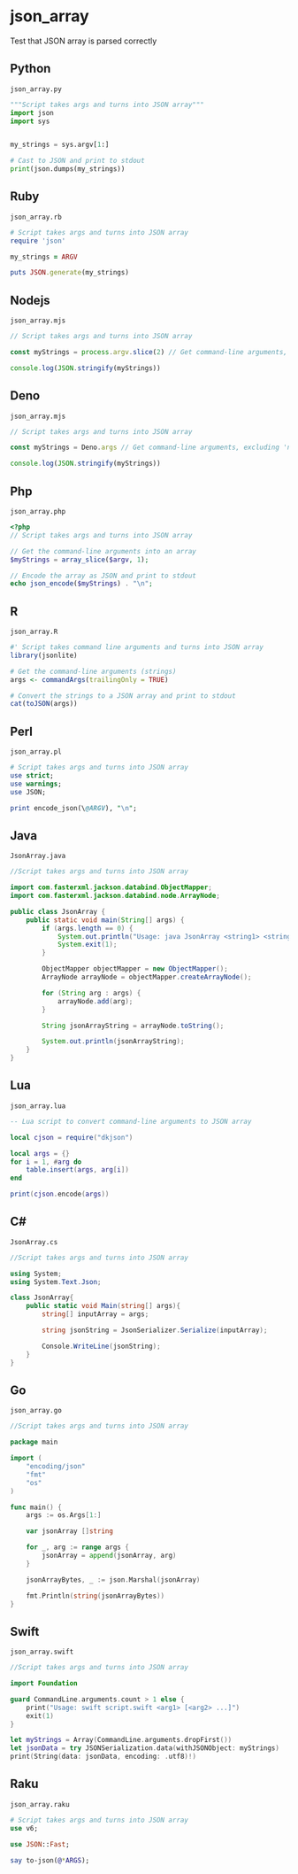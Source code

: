 # json_array

Test that JSON array is parsed correctly

## Python

`json_array.py`

```python
"""Script takes args and turns into JSON array"""
import json
import sys


my_strings = sys.argv[1:]

# Cast to JSON and print to stdout
print(json.dumps(my_strings))
```

## Ruby

`json_array.rb`

```ruby
# Script takes args and turns into JSON array
require 'json'

my_strings = ARGV

puts JSON.generate(my_strings)
```

## Nodejs

`json_array.mjs`

```javascript
// Script takes args and turns into JSON array

const myStrings = process.argv.slice(2) // Get command-line arguments, excluding 'node' and script name

console.log(JSON.stringify(myStrings))
```

## Deno

`json_array.mjs`

```javascript
// Script takes args and turns into JSON array

const myStrings = Deno.args // Get command-line arguments, excluding 'node' and script name

console.log(JSON.stringify(myStrings))
```

## Php

`json_array.php`

```php
<?php
// Script takes args and turns into JSON array

// Get the command-line arguments into an array
$myStrings = array_slice($argv, 1);

// Encode the array as JSON and print to stdout
echo json_encode($myStrings) . "\n";
```

## R

`json_array.R`

```r
#' Script takes command line arguments and turns into JSON array
library(jsonlite)

# Get the command-line arguments (strings)
args <- commandArgs(trailingOnly = TRUE)

# Convert the strings to a JSON array and print to stdout
cat(toJSON(args))
```

## Perl

`json_array.pl`

```perl
# Script takes args and turns into JSON array
use strict;
use warnings;
use JSON;

print encode_json(\@ARGV), "\n";
```

## Java

`JsonArray.java`

```java
//Script takes args and turns into JSON array

import com.fasterxml.jackson.databind.ObjectMapper;
import com.fasterxml.jackson.databind.node.ArrayNode;

public class JsonArray {
    public static void main(String[] args) {
        if (args.length == 0) {
            System.out.println("Usage: java JsonArray <string1> <string2> ...");
            System.exit(1);
        }

        ObjectMapper objectMapper = new ObjectMapper();
        ArrayNode arrayNode = objectMapper.createArrayNode();

        for (String arg : args) {
            arrayNode.add(arg);
        }

        String jsonArrayString = arrayNode.toString();

        System.out.println(jsonArrayString);
    }
}
```

## Lua

`json_array.lua`

```lua
-- Lua script to convert command-line arguments to JSON array

local cjson = require("dkjson")

local args = {}
for i = 1, #arg do
    table.insert(args, arg[i])
end

print(cjson.encode(args))
```

## C#

`JsonArray.cs`

```csharp
//Script takes args and turns into JSON array

using System;
using System.Text.Json;

class JsonArray{
    public static void Main(string[] args){
        string[] inputArray = args;

        string jsonString = JsonSerializer.Serialize(inputArray);

        Console.WriteLine(jsonString);
    }
}
```

## Go

`json_array.go`

```go
//Script takes args and turns into JSON array

package main

import (
	"encoding/json"
	"fmt"
	"os"
)

func main() {
	args := os.Args[1:]

	var jsonArray []string

	for _, arg := range args {
		jsonArray = append(jsonArray, arg)
	}

	jsonArrayBytes, _ := json.Marshal(jsonArray)

	fmt.Println(string(jsonArrayBytes))
}
```

## Swift

`json_array.swift`

```swift
//Script takes args and turns into JSON array

import Foundation

guard CommandLine.arguments.count > 1 else {
    print("Usage: swift script.swift <arg1> [<arg2> ...]")
    exit(1)
}

let myStrings = Array(CommandLine.arguments.dropFirst())
let jsonData = try JSONSerialization.data(withJSONObject: myStrings)
print(String(data: jsonData, encoding: .utf8)!)
```

## Raku

`json_array.raku`

```raku
# Script takes args and turns into JSON array
use v6;

use JSON::Fast;

say to-json(@*ARGS);
```

